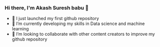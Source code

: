 ### Hi there, I'm Akash Suresh babu 👋




- 🔭 I just launched my first github repository 
- 🌱 I’m currently developing my skills in Data science and machine learning
- 👯 I’m looking to collaborate with other content creators to improve my github repository





<br />


</details>


[linkedin]: https://www.linkedin.com/in/akash-sureshbabu-55920817a/
